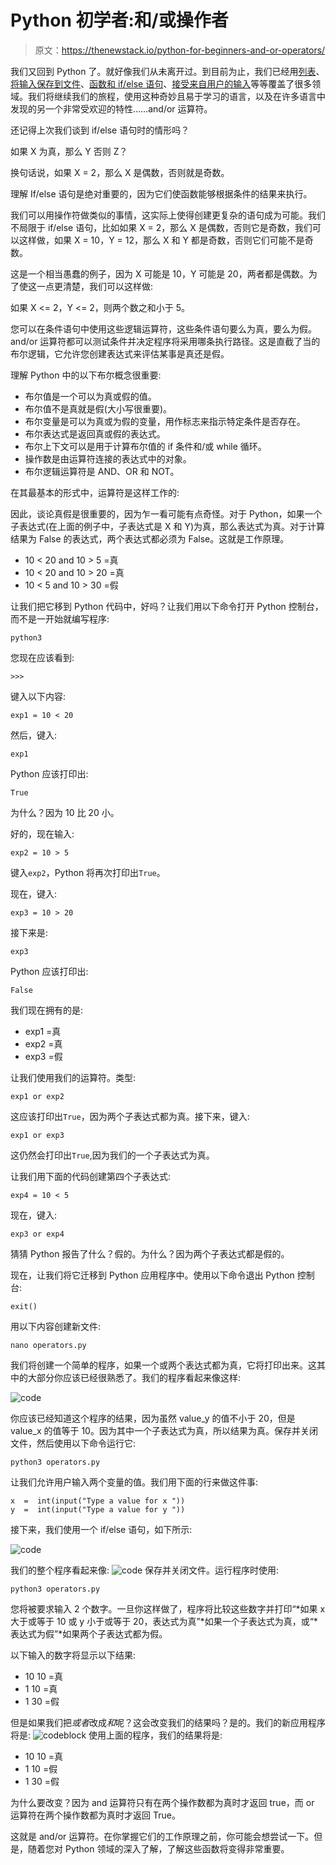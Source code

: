 # Python 初学者:和/或操作者

> 原文：<https://thenewstack.io/python-for-beginners-and-or-operators/>

我们又回到 Python 了。就好像我们从未离开过。到目前为止，我们已经用[列表](https://thenewstack.io/python-for-beginners-lists/)、[将输入保存到文件](https://thenewstack.io/yet-more-python-for-beginners-saving-input-to-a-file/)、[函数和 if/else 语句](https://thenewstack.io/so-much-more-python-for-beginners-functions/)、[接受来自用户的输入](https://thenewstack.io/even-more-python-for-non-programmers/)等等覆盖了很多领域。我们将继续我们的旅程，使用这种奇妙且易于学习的语言，以及在许多语言中发现的另一个非常受欢迎的特性……and/or 运算符。

还记得上次我们谈到 if/else 语句时的情形吗？

如果 X 为真，那么 Y 否则 Z？

换句话说，如果 X = 2，那么 X 是偶数，否则就是奇数。

理解 If/else 语句是绝对重要的，因为它们使函数能够根据条件的结果来执行。

我们可以用操作符做类似的事情，这实际上使得创建更复杂的语句成为可能。我们不局限于 if/else 语句，比如如果 X = 2，那么 X 是偶数，否则它是奇数，我们可以这样做，如果 X = 10，Y = 12，那么 X 和 Y 都是奇数，否则它们可能不是奇数。

这是一个相当愚蠢的例子，因为 X 可能是 10，Y 可能是 20，两者都是偶数。为了使这一点更清楚，我们可以这样做:

如果 X <= 2，Y <= 2，则两个数之和小于 5。

您可以在条件语句中使用这些逻辑运算符，这些条件语句要么为真，要么为假。and/or 运算符都可以测试条件并决定程序将采用哪条执行路径。这是直截了当的布尔逻辑，它允许您创建表达式来评估某事是真还是假。

理解 Python 中的以下布尔概念很重要:

*   布尔值是一个可以为真或假的值。
*   布尔值不是真就是假(大小写很重要)。
*   布尔变量是可以为真或为假的变量，用作标志来指示特定条件是否存在。
*   布尔表达式是返回真或假的表达式。
*   布尔上下文可以是用于计算布尔值的 if 条件和/或 while 循环。
*   操作数是由运算符连接的表达式中的对象。
*   布尔逻辑运算符是 AND、OR 和 NOT。

在其最基本的形式中，运算符是这样工作的:

因此，谈论真假是很重要的，因为乍一看可能有点奇怪。对于 Python，如果一个子表达式(在上面的例子中，子表达式是 X 和 Y)为真，那么表达式为真。对于计算结果为 False 的表达式，两个表达式都必须为 False。这就是工作原理。

*   10 < 20 and 10 > 5 =真
*   10 < 20 and 10 > 20 =真
*   10 < 5 and 10 > 30 =假

让我们把它移到 Python 代码中，好吗？让我们用以下命令打开 Python 控制台，而不是一开始就编写程序:

`python3`

您现在应该看到:

`>>>`

键入以下内容:

`exp1 = 10 < 20`

然后，键入:

`exp1`

Python 应该打印出:

`True`

为什么？因为 10 比 20 小。

好的，现在输入:

`exp2 = 10 > 5 `

键入`exp2`，Python 将再次打印出`True`。

现在，键入:

`exp3 = 10 > 20`

接下来是:

`exp3`

Python 应该打印出:

`False`

我们现在拥有的是:

*   exp1 =真
*   exp2 =真
*   exp3 =假

让我们使用我们的运算符。类型:

`exp1 or exp2`

这应该打印出`True`，因为两个子表达式都为真。接下来，键入:

`exp1 or exp3`

这仍然会打印出`True`,因为我们的一个子表达式为真。

让我们用下面的代码创建第四个子表达式:

`exp4 = 10 < 5`

现在，键入:

`exp3 or exp4`

猜猜 Python 报告了什么？假的。为什么？因为两个子表达式都是假的。

现在，让我们将它迁移到 Python 应用程序中。使用以下命令退出 Python 控制台:

`exit()`

用以下内容创建新文件:

`nano operators.py`

我们将创建一个简单的程序，如果一个或两个表达式都为真，它将打印出来。这其中的大部分你应该已经很熟悉了。我们的程序看起来像这样:

![code](img/270036cb7830e6799dcafc57bb32d591.png)

你应该已经知道这个程序的结果，因为虽然 value_y 的值不小于 20，但是 value_x 的值等于 10。因为其中一个子表达式为真，所以结果为真。保存并关闭文件，然后使用以下命令运行它:

`python3 operators.py`

让我们允许用户输入两个变量的值。我们用下面的行来做这件事:

```
x  =  int(input("Type a value for x "))
y  =  int(input("Type a value for y "))

```

接下来，我们使用一个 if/else 语句，如下所示:

![code](img/7077b2b720c7854552e65e17135abcf0.png)

我们的整个程序看起来像:
![code](img/27a4501b39480adaf364b6468e470feb.png)
保存并关闭文件。运行程序时使用:

`python3 operators.py`

您将被要求输入 2 个数字。一旦你这样做了，程序将比较这些数字并打印“*如果 x 大于或等于 10 或 y 小于或等于 20，表达式为真”*如果一个子表达式为真，或“*表达式为假”*如果两个子表达式都为假。

以下输入的数字将显示以下结果:

*   10 10 =真
*   1 10 =真
*   1 30 =假

但是如果我们把*或者*改成*和*呢？这会改变我们的结果吗？是的。我们的新应用程序将是:
![codeblock](img/6e1872ca8ddd6c1a9ade3e635d2506b3.png)
使用上面的程序，我们的结果将是:

*   10 10 =真
*   1 10 =假
*   1 30 =假

为什么要改变？因为 and 运算符只有在两个操作数都为真时才返回 true，而 or 运算符在两个操作数都为真时才返回 True。

这就是 and/or 运算符。在你掌握它们的工作原理之前，你可能会想尝试一下。但是，随着您对 Python 领域的深入了解，了解这些函数将变得非常重要。

<svg xmlns:xlink="http://www.w3.org/1999/xlink" viewBox="0 0 68 31" version="1.1"><title>Group</title> <desc>Created with Sketch.</desc></svg>